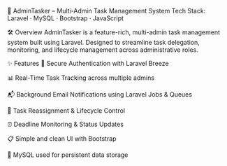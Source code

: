 🚀 AdminTasker – Multi-Admin Task Management System
Tech Stack: Laravel · MySQL · Bootstrap · JavaScript

🛠 Overview
AdminTasker is a feature-rich, multi-admin task management system built using Laravel. Designed to streamline task delegation, monitoring, and lifecycle management across administrative roles.

✨ Features
🔐 Secure Authentication with Laravel Breeze

📊 Real-Time Task Tracking across multiple admins

📬 Background Email Notifications using Laravel Jobs & Queues

🔄 Task Reassignment & Lifecycle Control

⏰ Deadline Monitoring & Status Updates

📋 Simple and clean UI with Bootstrap

💾 MySQL used for persistent data storage
